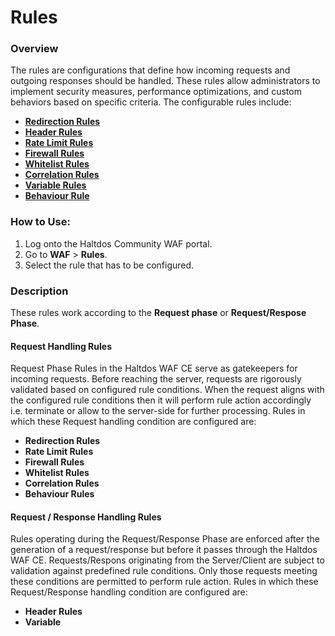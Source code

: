 
# Rules

### Overview
The rules are configurations that define how incoming requests and outgoing responses should be handled. These rules allow administrators to implement security measures, performance optimizations, and custom behaviors based on specific criteria. The configurable rules include:    
- [**Redirection Rules**](/v7/community/waf/rules/redirection_rules)  
- [**Header Rules**](/v7/community/waf/rules/header_rules) 
- [**Rate Limit Rules**](/v7/community/waf/rules/rate_limit)
- [**Firewall Rules**](/v7/community/waf/rules/firewall_rules)
- [**Whitelist Rules**](/v7/community/waf/rules/whitelist_rules)
- [**Correlation Rules**](/v7/community/waf/rules/correlation_rules)
- [**Variable Rules**](/v7/community/waf/rules/variable_rules)
- [**Behaviour Rule**](/v7/community/waf/rules/behavior_rules)

### How to Use:
1. Log onto the Haltdos Community WAF portal.
2. Go to **WAF** > **Rules**. 
3. Select the rule that has to be configured.


### Description

These rules work according to the **Request phase** or **Request/Respose Phase**.   

#### Request Handling Rules
Request Phase Rules in the Haltdos WAF CE serve as gatekeepers for incoming requests. Before reaching the server, requests are rigorously validated based on configured rule conditions. When the request aligns with the configured rule conditions then it will perform rule action accordingly i.e. terminate or allow to the server-side for further processing. Rules in which these Request handling condition are configured are:  
- **Redirection Rules**
- **Rate Limit Rules**
- **Firewall Rules**
- **Whitelist Rules**
- **Correlation Rules**
- **Behaviour Rules**


#### Request / Response Handling Rules
Rules operating during the Request/Response Phase are enforced after the generation of a request/response but before it passes through the Haltdos WAF CE. Requests/Respons originating from the Server/Client are subject to validation against predefined rule conditions. Only those requests meeting these conditions are permitted to perform rule action. Rules in which these Request/Response handling condition are configured are: 
- **Header Rules**
- **Variable**


